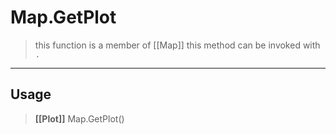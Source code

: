 # Map.GetPlot
> this function is a member of [[Map]]
> this method can be invoked with `.`
-----
## Usage
> **[[Plot]]** Map.GetPlot()
